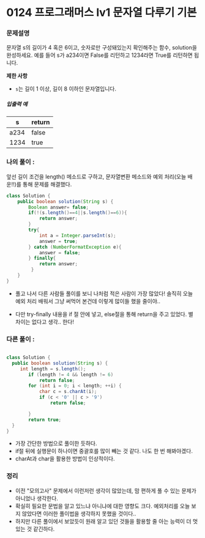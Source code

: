 # 0124 프로그래머스 lv1 문자열 다루기 기본



### 문제설명

문자열 s의 길이가 4 혹은 6이고, 숫자로만 구성돼있는지 확인해주는 함수, solution을 완성하세요. 예를 들어 s가 a234이면 False를 리턴하고 1234라면 True를 리턴하면 됩니다.

**제한 사항**

- `s`는 길이 1 이상, 길이 8 이하인 문자열입니다.

##### 입출력 예

| s    | return |
| ---- | ------ |
| a234 | false  |
| 1234 | true   |



### 나의 풀이 :

앞선 길이 조건을 length() 메소드로 구하고, 문자열변환 메소드와 예외 처리(오늘 배운!!)를 통해 문제를 해결했다.

```java
class Solution {
    public boolean solution(String s) {
        Boolean answer= false;
        if(!(s.length()==4||s.length()==6)){
            return answer;
        }
        try{
          	int a = Integer.parseInt(s);
          	answer = true;
        } catch (NumberFormatException e){
          	answer = false;
        } finally{
          	return answer;
         }       
    }
}
```

- 풀고 나서 다른 사람들 풀이를 보니 나처럼 적은 사람이 가장 많았다! 솔직히 오늘 예외 처리 배워서 그냥 써먹어 본건데 이렇게 많이들 했을 줄이야..

- 다만 try-finally 내용을 if 절 안에 넣고, else절을 통해 return을 주고 있었다. 별 차이는 없다고 생각.. 한다!



### **다른 풀이** :

```java

class Solution {
  public boolean solution(String s) {
     int length = s.length();
        if (length != 4 && length != 6)
            return false;
        for (int i = 0; i < length; ++i) {
            char c = s.charAt(i);
            if (c < '0' || c > '9')
                return false;

        }
        return true;
  }
}
```

- 가장 간단한 방법으로 풀이한 듯하다.
- if절 뒤에 실행문이 하나이면 중괄호를 많이 빼는 것 같다. 나도 한 번 해봐야겠다.
- charAt과 char을 활용한 방법이 인상적이다.



### 정리

- 이전 "모의고사" 문제에서 이런저런 생각이 많았는데, 맘 편하게 풀 수 있는 문제가 아니었나 생각한다.
- 확실히 필요한 문법을 알고 있느냐 아니냐에 대한 영향도 크다. 예외처리를 오늘 보지 않았다면 이러한 풀이법을 생각하지 못했을 것이다..
- 하지만 다른 풀이에서 보았듯이 원래 알고 있던 것들을 활용할 줄 아는 능력이 더 멋있는 것 같긴하다.